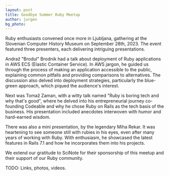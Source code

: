 ```yaml
---
layout: post
title: Goodbye Summer Ruby Meetup
author: jurgen
bg_photo:
---
```


Ruby enthusiasts convened once more in Ljubljana, gathering at the Slovenian Computer History Museum on September 28th, 2023. The event featured three presenters, each delivering intriguing presentations.

Andraž "Brodul" Brodnik had a talk about deployment of Ruby applications in AWS ECS (Elastic Container Service). In AWS jargon, he guided us through the process of making an application accessible to the public, explaining common pitfalls and providing comparisons to alternatives. The discussion also delved into deployment strategies, particularly the blue-green approach, which piqued the audience's interest.

Next was Tomaž Zaman, with a witty talk named "Ruby is boring tech and why that's good", where he delved into his entrepreneurial journey co-founding Codeable and why he chose Ruby on Rails as the tech basis of the business. His presentation included anecdotes interwoven with humor and hard-earned wisdom.

There was also a mini presentation, by the legendary Miha Rekar. It was heartening to see someone still with rubies in his eyes, even after many years of working with Ruby. With enthusiasm, he showcased the latest features in Rails 7.1 and how he incorporates them into his projects.

We extend our gratitude to SciNote for their sponsorship of this meetup and their support of our Ruby community.

TODO: Links, photos, videos.
